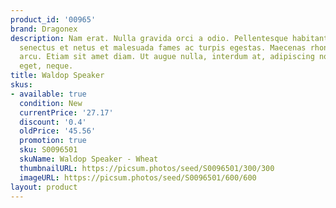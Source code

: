 ```yaml
---
product_id: '00965'
brand: Dragonex
description: Nam erat. Nulla gravida orci a odio. Pellentesque habitant morbi tristique
  senectus et netus et malesuada fames ac turpis egestas. Maecenas rhoncus arcu at
  arcu. Etiam sit amet diam. Ut augue nulla, interdum at, adipiscing non, tristique
  eget, neque.
title: Waldop Speaker
skus:
- available: true
  condition: New
  currentPrice: '27.17'
  discount: '0.4'
  oldPrice: '45.56'
  promotion: true
  sku: S0096501
  skuName: Waldop Speaker - Wheat
  thumbnailURL: https://picsum.photos/seed/S0096501/300/300
  imageURL: https://picsum.photos/seed/S0096501/600/600
layout: product
---
```

